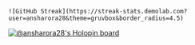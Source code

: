     ![GitHub Streak](https://streak-stats.demolab.com?user=ansharora28&theme=gruvbox&border_radius=4.5)


[![@ansharora28's Holopin board](https://holopin.me/ansharora28)](https://holopin.io/@ansharora28)



